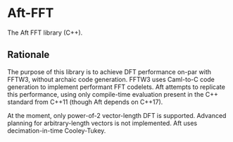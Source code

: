 # Aft-FFT
The Aft FFT library (C++).

## Rationale
The purpose of this library is to achieve DFT performance on-par with FFTW3, without archaic code generation. FFTW3
uses Caml-to-C code generation to implement performant FFT codelets. Aft attempts to replicate this performance, using
only compile-time evaluation present in the C++ standard from C++11 (though Aft depends on C++17).

At the moment, only power-of-2 vector-length DFT is supported. Advanced planning for arbitrary-length vectors is not 
implemented. Aft uses decimation-in-time Cooley-Tukey.
